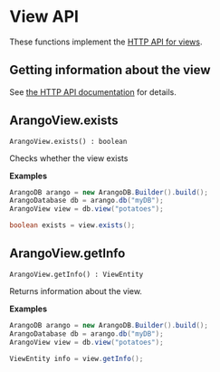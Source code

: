 <!-- don't edit here, its from https://@github.com/arangodb/arangodb-java-driver.git / docs/Drivers/ -->
# View API

These functions implement the
[HTTP API for views](../../../..//HTTP/Views/index.html).

## Getting information about the view

See
[the HTTP API documentation](../../../..//HTTP/Views/Getting.html)
for details.

## ArangoView.exists

```
ArangoView.exists() : boolean
```

Checks whether the view exists

**Examples**

```Java
ArangoDB arango = new ArangoDB.Builder().build();
ArangoDatabase db = arango.db("myDB");
ArangoView view = db.view("potatoes");

boolean exists = view.exists();
```

## ArangoView.getInfo

```
ArangoView.getInfo() : ViewEntity
```

Returns information about the view.

**Examples**

```Java
ArangoDB arango = new ArangoDB.Builder().build();
ArangoDatabase db = arango.db("myDB");
ArangoView view = db.view("potatoes");

ViewEntity info = view.getInfo();
```

